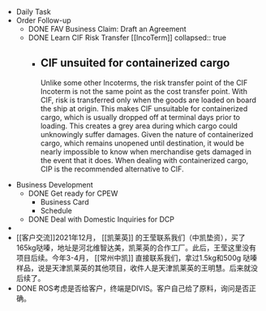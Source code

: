- Daily Task
- Order Follow-up
	- DONE FAV Business Claim: Draft an Agreement
	- DONE Learn CIF Risk Transfer [[IncoTerm]]
	  collapsed:: true
		- ## CIF unsuited for containerized cargo
		  
		  Unlike some other Incoterms, the risk transfer point of the CIF Incoterm is not the same point as the cost transfer point. With CIF, risk is transferred only when the goods are loaded on board the ship at origin.
		  This makes CIF unsuitable for containerized cargo, which is usually dropped off at terminal days prior to loading. This creates a grey area during which cargo could unknowingly suffer damages.
		  Given the nature of containerized cargo, which remains unopened until destination, it would be nearly impossible to know when merchandise gets damaged in the event that it does. When dealing with containerized cargo, CIP is the recommended alternative to CIF.
- Business Development
	- DONE Get ready for CPEW
		- Business Card
		- Schedule
	- DONE Deal with Domestic Inquiries for DCP
-
- [[客户交流]]2021年12月， [[凯莱英]] 的王莹联系我们（中凯垫资），买了165kg哒嗪，地址是河北维智达美，凯莱英的合作工厂。此后，王莹这里没有项目后续。今年3-4月， [[常州中凯]] 直接联系我们，拿过1.5kg和500g 哒嗪样品，说是天津凯莱英的其他项目，收件人是天津凯莱英的王明慧。后来就没后续了。
- DONE ROS考虑是否给客户，终端是DIVIS。客户自己给了原料，询问是否正确。